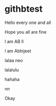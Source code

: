 # githbtest

Hello every one and all

Hope you all are fine

I am AB
ll

I am Abhijeet

lalaa neo

lalalulu

hahaha

nn

Okay
